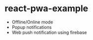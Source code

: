 # react-pwa-example

- Offline/Online mode
- Popup notifications
- Web push notification using firebase
